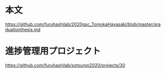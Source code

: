 # 本文
https://github.com/furuhashilab/2020gsc_TomokaHayasaki/blob/master/graduationthesis.md

# 進捗管理用プロジェクト

https://github.com/furuhashilab/sotsuron2020/projects/30

